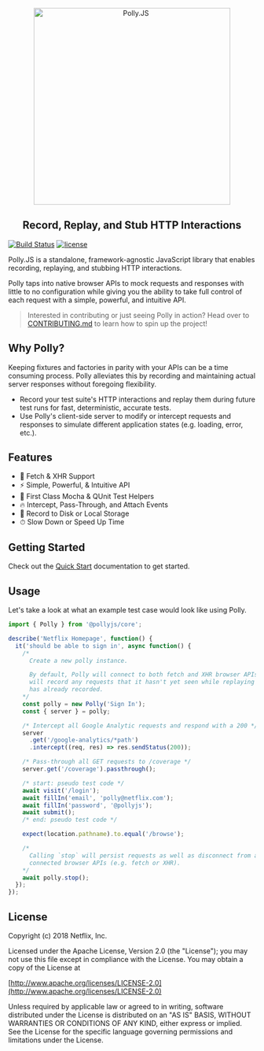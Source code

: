 <p align="center">
  <img alt="Polly.JS" width="400px" src="https://raw.githubusercontent.com/Netflix/pollyjs/master/docs/assets/images/wordmark-logo-alt.png" />
</p>
<h2 align="center">Record, Replay, and Stub HTTP Interactions</h2>

[![Build Status](https://travis-ci.org/Netflix/pollyjs.svg?branch=master)](https://travis-ci.org/Netflix/pollyjs)
[![license](https://img.shields.io/github/license/Netflix/pollyjs.svg)](http://www.apache.org/licenses/LICENSE-2.0)

Polly.JS is a standalone, framework-agnostic JavaScript library that enables
recording, replaying, and stubbing HTTP interactions.

Polly taps into native browser APIs to mock requests and responses with little to no
configuration while giving you the ability to take full control of each request with
a simple, powerful, and intuitive API.

> Interested in contributing or just seeing Polly in action? Head over to [CONTRIBUTING.md](CONTRIBUTING.md) to learn how to spin up the project!

## Why Polly?

Keeping fixtures and factories in parity with your APIs can be a time consuming process.
Polly alleviates this by recording and maintaining actual server responses without foregoing flexibility.

- Record your test suite's HTTP interactions and replay them during future test runs for fast, deterministic, accurate tests.
- Use Polly's client-side server to modify or intercept requests and responses to simulate different application states (e.g. loading, error, etc.).

## Features

- 🚀 Fetch & XHR Support
- ⚡️️ Simple, Powerful, & Intuitive API
- 💎 First Class Mocha & QUnit Test Helpers
- 🔥 Intercept, Pass-Through, and Attach Events
- 📼 Record to Disk or Local Storage
- ⏱ Slow Down or Speed Up Time

## Getting Started

Check out the [Quick Start](https://netflix.github.io/pollyjs/#/quick-start) documentation to get started.

## Usage

Let's take a look at what an example test case would look like using Polly.

```js
import { Polly } from '@pollyjs/core';

describe('Netflix Homepage', function() {
  it('should be able to sign in', async function() {
    /*
      Create a new polly instance.

      By default, Polly will connect to both fetch and XHR browser APIs and
      will record any requests that it hasn't yet seen while replaying ones it
      has already recorded.
    */
    const polly = new Polly('Sign In');
    const { server } = polly;

    /* Intercept all Google Analytic requests and respond with a 200 */
    server
      .get('/google-analytics/*path')
      .intercept((req, res) => res.sendStatus(200));

    /* Pass-through all GET requests to /coverage */
    server.get('/coverage').passthrough();

    /* start: pseudo test code */
    await visit('/login');
    await fillIn('email', 'polly@netflix.com');
    await fillIn('password', '@pollyjs');
    await submit();
    /* end: pseudo test code */

    expect(location.pathname).to.equal('/browse');

    /*
      Calling `stop` will persist requests as well as disconnect from any
      connected browser APIs (e.g. fetch or XHR).
    */
    await polly.stop();
  });
});
```

## License

Copyright (c) 2018 Netflix, Inc.

Licensed under the Apache License, Version 2.0 (the "License"); you may not use this file except in compliance with the License. You may obtain a copy of the License at

[http://www.apache.org/licenses/LICENSE-2.0](http://www.apache.org/licenses/LICENSE-2.0)

Unless required by applicable law or agreed to in writing, software distributed under the License is distributed on an "AS IS" BASIS, WITHOUT WARRANTIES OR CONDITIONS OF ANY KIND, either express or implied. See the License for the specific language governing permissions and limitations under the License.

